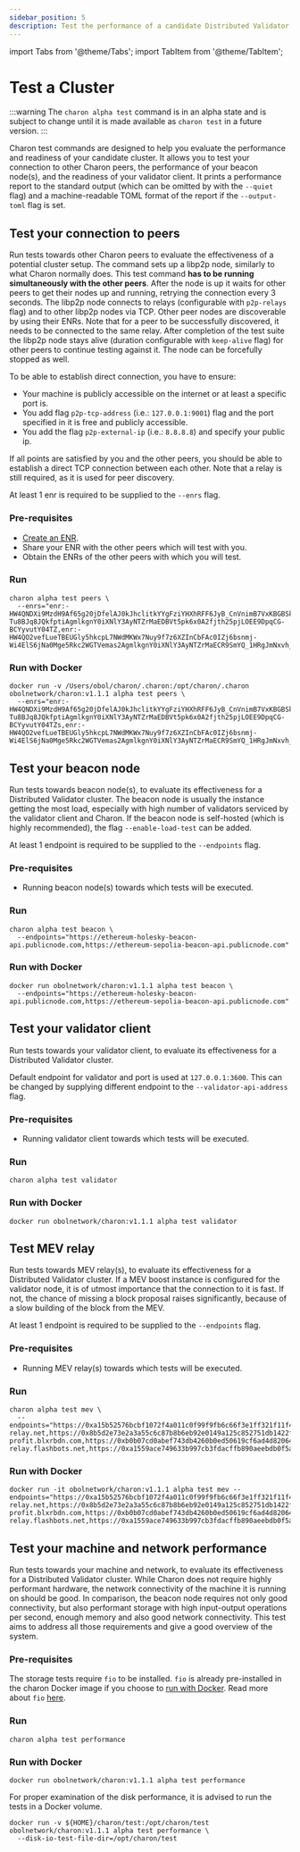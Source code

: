 ```yaml
---
sidebar_position: 5
description: Test the performance of a candidate Distributed Validator Cluster setup.
---
```


import Tabs from '@theme/Tabs';
import TabItem from '@theme/TabItem';

# Test a Cluster

:::warning
The `charon alpha test` command is in an alpha state and is subject to change until it is made available as `charon test` in a future version.
:::

Charon test commands are designed to help you evaluate the performance and readiness of your candidate cluster. It allows you to test your connection to other Charon peers, the performance of your beacon node(s), and the readiness of your validator client. It prints a performance report to the standard output (which can be omitted by with the `--quiet` flag) and a machine-readable TOML format of the report if the `--output-toml` flag is set.

## Test your connection to peers

Run tests towards other Charon peers to evaluate the effectiveness of a potential cluster setup. The command sets up a libp2p node, similarly to what Charon normally does. This test command **has to be running simultaneously with the other peers**. After the node is up it waits for other peers to get their nodes up and running, retrying the connection every 3 seconds. The libp2p node connects to relays (configurable with `p2p-relays` flag) and to other libp2p nodes via TCP. Other peer nodes are discoverable by using their ENRs. Note that for a peer to be successfully discovered, it needs to be connected to the same relay. After completion of the test suite the libp2p node stays alive (duration configurable with `keep-alive` flag) for other peers to continue testing against it. The node can be forcefully stopped as well.

To be able to establish direct connection, you have to ensure:

- Your machine is publicly accessible on the internet or at least a specific port is.
- You add flag `p2p-tcp-address` (i.e.: `127.0.0.1:9001`) flag and the port specified in it is free and publicly accessible.
- You add the flag `p2p-external-ip` (i.e.: `8.8.8.8`) and specify your public ip.

If all points are satisfied by you and the other peers, you should be able to establish a direct TCP connection between each other. Note that a relay is still required, as it is used for peer discovery.

At least 1 enr is required to be supplied to the `--enrs` flag.

### Pre-requisites

- [Create an ENR](../charon/charon-cli-reference#creating-an-enr-for-charon).
- Share your ENR with the other peers which will test with you.
- Obtain the ENRs of the other peers with which you will test.

### Run

```shell
charon alpha test peers \
  --enrs="enr:-HW4QNDXi9MzdH9Af65g20jDfelAJ0kJhclitkYYgFziYHXhRFF6JyB_CnVnimB7VxKBGBSkHbmy-Tu8BJq8JQkfptiAgmlkgnY0iXNlY3AyNTZrMaEDBVt5pk6x0A2fjth25pjLOEE9DpqCG-BCYyvutY04TZ,enr:-HW4QO2vefLueTBEUGly5hkcpL7NWdMKWx7Nuy9f7z6XZInCbFAc0IZj6bsnmj-Wi4ElS6jNa0Mge5Rkc2WGTVemas2AgmlkgnY0iXNlY3AyNTZrMaECR9SmYQ_1HRgJmNxvh_ER2Sxx78HgKKgKaOkCROYwaDY"
```

### Run with Docker

```shell
docker run -v /Users/obol/charon/.charon:/opt/charon/.charon obolnetwork/charon:v1.1.1 alpha test peers \
  --enrs="enr:-HW4QNDXi9MzdH9Af65g20jDfelAJ0kJhclitkYYgFziYHXhRFF6JyB_CnVnimB7VxKBGBSkHbmy-Tu8BJq8JQkfptiAgmlkgnY0iXNlY3AyNTZrMaEDBVt5pk6x0A2fjth25pjLOEE9DpqCG-BCYyvutY04TZs,enr:-HW4QO2vefLueTBEUGly5hkcpL7NWdMKWx7Nuy9f7z6XZInCbFAc0IZj6bsnmj-Wi4ElS6jNa0Mge5Rkc2WGTVemas2AgmlkgnY0iXNlY3AyNTZrMaECR9SmYQ_1HRgJmNxvh_ER2Sxx78HgKKgKaOkCROYwaDY"
```

## Test your beacon node

Run tests towards beacon node(s), to evaluate its effectiveness for a Distributed Validator cluster. The beacon node is usually the instance getting the most load, especially with high number of validators serviced by the validator client and Charon. If the beacon node is self-hosted (which is highly recommended), the flag `--enable-load-test` can be added.

At least 1 endpoint is required to be supplied to the `--endpoints` flag.

### Pre-requisites

- Running beacon node(s) towards which tests will be executed.

### Run

```shell
charon alpha test beacon \
  --endpoints="https://ethereum-holesky-beacon-api.publicnode.com,https://ethereum-sepolia-beacon-api.publicnode.com"
```

### Run with Docker

```shell
docker run obolnetwork/charon:v1.1.1 alpha test beacon \
  --endpoints="https://ethereum-holesky-beacon-api.publicnode.com,https://ethereum-sepolia-beacon-api.publicnode.com"
```

## Test your validator client

Run tests towards your validator client, to evaluate its effectiveness for a Distributed Validator cluster.

Default endpoint for validator and port is used at `127.0.0.1:3600`. This can be changed by supplying different endpoint to the `--validator-api-address` flag.

### Pre-requisites

- Running validator client towards which tests will be executed.

### Run

```shell
charon alpha test validator
```

### Run with Docker

```shell
docker run obolnetwork/charon:v1.1.1 alpha test validator
```

## Test MEV relay

Run tests towards MEV relay(s), to evaluate its effectiveness for a Distributed Validator cluster. If a MEV boost instance is configured for the validator node, it is of utmost importance that the connection to it is fast. If not, the chance of missing a block proposal raises significantly, because of a slow building of the block from the MEV.

At least 1 endpoint is required to be supplied to the `--endpoints` flag.

### Pre-requisites

- Running MEV relay(s) towards which tests will be executed.

### Run

```shell
charon alpha test mev \
  --endpoints="https://0xa15b52576bcbf1072f4a011c0f99f9fb6c66f3e1ff321f11f461d15e31b1cb359caa092c71bbded0bae5b5ea401aab7e@aestus.live,https://0xa7ab7a996c8584251c8f925da3170bdfd6ebc75d50f5ddc4050a6fdc77f2a3b5fce2cc750d0865e05d7228af97d69561@agnostic-relay.net,https://0x8b5d2e73e2a3a55c6c87b8b6eb92e0149a125c852751db1422fa951e42a09b82c142c3ea98d0d9930b056a3bc9896b8f@bloxroute.max-profit.blxrbdn.com,https://0xb0b07cd0abef743db4260b0ed50619cf6ad4d82064cb4fbec9d3ec530f7c5e6793d9f286c4e082c0244ffb9f2658fe88@bloxroute.regulated.blxrbdn.com,https://0xb3ee7afcf27f1f1259ac1787876318c6584ee353097a50ed84f51a1f21a323b3736f271a895c7ce918c038e4265918be@relay.edennetwork.io,https://0xac6e77dfe25ecd6110b8e780608cce0dab71fdd5ebea22a16c0205200f2f8e2e3ad3b71d3499c54ad14d6c21b41a37ae@boost-relay.flashbots.net,https://0xa1559ace749633b997cb3fdacffb890aeebdb0f5a3b6aaa7eeeaf1a38af0a8fe88b9e4b1f61f236d2e64d95733327a62@relay.ultrasound.money,https://0x8c4ed5e24fe5c6ae21018437bde147693f68cda427cd1122cf20819c30eda7ed74f72dece09bb313f2a1855595ab677d@titanrelay.xyz"
```

### Run with Docker

```shell
docker run -it obolnetwork/charon:v1.1.1 alpha test mev --endpoints="https://0xa15b52576bcbf1072f4a011c0f99f9fb6c66f3e1ff321f11f461d15e31b1cb359caa092c71bbded0bae5b5ea401aab7e@aestus.live,https://0xa7ab7a996c8584251c8f925da3170bdfd6ebc75d50f5ddc4050a6fdc77f2a3b5fce2cc750d0865e05d7228af97d69561@agnostic-relay.net,https://0x8b5d2e73e2a3a55c6c87b8b6eb92e0149a125c852751db1422fa951e42a09b82c142c3ea98d0d9930b056a3bc9896b8f@bloxroute.max-profit.blxrbdn.com,https://0xb0b07cd0abef743db4260b0ed50619cf6ad4d82064cb4fbec9d3ec530f7c5e6793d9f286c4e082c0244ffb9f2658fe88@bloxroute.regulated.blxrbdn.com,https://0xb3ee7afcf27f1f1259ac1787876318c6584ee353097a50ed84f51a1f21a323b3736f271a895c7ce918c038e4265918be@relay.edennetwork.io,https://0xac6e77dfe25ecd6110b8e780608cce0dab71fdd5ebea22a16c0205200f2f8e2e3ad3b71d3499c54ad14d6c21b41a37ae@boost-relay.flashbots.net,https://0xa1559ace749633b997cb3fdacffb890aeebdb0f5a3b6aaa7eeeaf1a38af0a8fe88b9e4b1f61f236d2e64d95733327a62@relay.ultrasound.money,https://0x8c4ed5e24fe5c6ae21018437bde147693f68cda427cd1122cf20819c30eda7ed74f72dece09bb313f2a1855595ab677d@titanrelay.xyz"
```

## Test your machine and network performance

Run tests towards your machine and network, to evaluate its effectiveness for a Distributed Validator cluster. While Charon does not require highly performant hardware, the network connectivity of the machine it is running on should be good. In comparison, the beacon node requires not only good connectivity, but also performant storage with high input-output operations per second, enough memory and also good network connectivity. This test aims to address all those requirements and give a good overview of the system.

### Pre-requisites

The storage tests require `fio` to be installed. `fio` is already pre-installed in the charon Docker image if you choose to [run with Docker](#run-with-docker-4). Read more about `fio` [here](https://fio.readthedocs.io/en/latest/fio_doc.html).

### Run

```shell
charon alpha test performance
```

### Run with Docker

```shell
docker run obolnetwork/charon:v1.1.1 alpha test performance
```

For proper examination of the disk performance, it is advised to run the tests in a Docker volume.

```shell
docker run -v ${HOME}/charon/test:/opt/charon/test obolnetwork/charon:v1.1.1 alpha test performance \
  --disk-io-test-file-dir=/opt/charon/test
```
